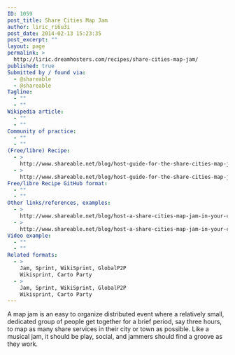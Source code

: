 ```yaml
---
ID: 1059
post_title: Share Cities Map Jam
author: liric_ri6u3i
post_date: 2014-02-13 15:23:35
post_excerpt: ""
layout: page
permalink: >
  http://liric.dreamhosters.com/recipes/share-cities-map-jam/
published: true
Submitted by / found via:
  - @shareable
  - @shareable
Tagline:
  - ""
  - ""
Wikipedia article:
  - ""
  - ""
Community of practice:
  - ""
  - ""
(Free/libre) Recipe:
  - >
    http://www.shareable.net/blog/host-guide-for-the-share-cities-map-jam
  - >
    http://www.shareable.net/blog/host-guide-for-the-share-cities-map-jam
Free/libre Recipe GitHub format:
  - ""
  - ""
Other links/references, examples:
  - >
    http://www.shareable.net/blog/host-a-share-cities-map-jam-in-your-city
  - >
    http://www.shareable.net/blog/host-a-share-cities-map-jam-in-your-city
Video example:
  - ""
  - ""
Related formats:
  - >
    Jam, Sprint, WikiSprint, GlobalP2P
    Wikisprint, Carto Party
  - >
    Jam, Sprint, WikiSprint, GlobalP2P
    Wikisprint, Carto Party
---
```

A map jam is an easy to organize distributed event where a relatively small, dedicated group of people get together for a brief period, say three hours, to map as many share services in their city or town as possible. Like a musical jam, it should be play, social, and jammers should find a groove as they work.